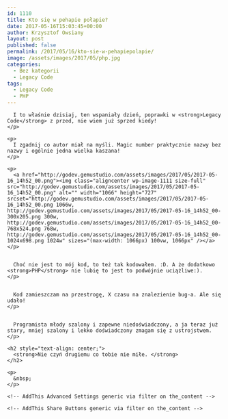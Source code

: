 ```yaml
---
id: 1110
title: Kto się w pehapie połapie?
date: 2017-05-16T15:03:45+00:00
author: Krzysztof Owsiany
layout: post
published: false
permalink: /2017/05/16/kto-sie-w-pehapiepolapie/
image: /assets/images/2017/05/php.jpg
categories:
  - Bez kategorii
  - Legacy Code
tags:
  - Legacy Code
  - PHP
---
```

<div id="dslc-theme-content">
  <div id="dslc-theme-content-inner">

      I to właśnie dzisiaj, ten wspaniały dzień, poprawki w <strong>Legacy Code</strong> z przed, nie wiem już sprzed kiedy!
    </p>
    
    <p>
      I zgadnij co autor miał na myśli. Magic number praktycznie nazwy bez nazwy i ogólnie jedna wielka kaszana!
    </p>
    
    <p>
      <a href="http://godev.gemustudio.com/assets/images/2017/05/2017-05-16_14h52_00.png"><img class="aligncenter wp-image-1111 size-full" src="http://godev.gemustudio.com/assets/images/2017/05/2017-05-16_14h52_00.png" alt="" width="1066" height="727" srcset="http://godev.gemustudio.com/assets/images/2017/05/2017-05-16_14h52_00.png 1066w, http://godev.gemustudio.com/assets/images/2017/05/2017-05-16_14h52_00-300x205.png 300w, http://godev.gemustudio.com/assets/images/2017/05/2017-05-16_14h52_00-768x524.png 768w, http://godev.gemustudio.com/assets/images/2017/05/2017-05-16_14h52_00-1024x698.png 1024w" sizes="(max-width: 1066px) 100vw, 1066px" /></a>
    </p>
    

      Choć nie jest to mój kod, to też tak kodowałem. :D. A że dodatkowo <strong>PHP</strong> nie lubię to jest to podwójnie uciążliwe:).
    </p>
    

      Kod zamieszczam na przestrogę, X czasu na znalezienie bug-a. Ale się udało!
    </p>
    

      Programista młody szalony i zapewne niedoświadczony, a ja teraz już stary, mniej szalony i lekko doświadczony zmagam się z ustrojstwem.
    </p>
    
    <h2 style="text-align: center;">
      <strong>Nie czyń drugiemu co tobie nie miłe. </strong>
    </h2>
    
    <p>
      &nbsp;
    </p>
    
    <!-- AddThis Advanced Settings generic via filter on the_content -->
    
    <!-- AddThis Share Buttons generic via filter on the_content -->
  </div>
</div>